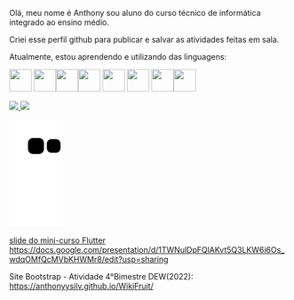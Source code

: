 Olá, meu nome é Anthony sou aluno do curso técnico de informática integrado ao ensino médio.

Criei esse perfil github para publicar e salvar as atividades feitas em sala.

Atualmente, estou aprendendo e utilizando das linguagens:

<img src="https://play-lh.googleusercontent.com/85WnuKkqDY4gf6tndeL4_Ng5vgRk7PTfmpI4vHMIosyq6XQ7ZGDXNtYG2s0b09kJMw" width="40" height="40"/> <img src="https://play-lh.googleusercontent.com/RTAZb9E639F4JBcuBRTPEk9_92I-kaKgBMw4LFxTGhdCQeqWukXh74rTngbQpBVGxqo" width="40" height="40"/><img src="https://cdn-icons-png.flaticon.com/512/919/919830.png" width="40" height="40"/><img src="https://cdn-icons-png.flaticon.com/512/5968/5968350.png" width="40" height="40"/> <img src="https://getbootstrap.com.br/docs/4.1/assets/img/bootstrap-stack.png" width="40" height="40"/> <img src="https://encrypted-tbn0.gstatic.com/images?q=tbn:ANd9GcSCFmj9qg68AFAx8H7Xo5x20h4Ozi3ug1gXUdKqKnSBUfMdXuOKxMCpV4nsVecAwPNjwPs&usqp=CAU" width="40" height="40"/>
<img src="https://img2.gratispng.com/20180405/doe/kisspng-the-c-programming-language-computer-programming-co-programmer-5ac6bd83099b97.1672069615229740830394.jpg" width="40" height="40"/><img src="https://upload.wikimedia.org/wikipedia/commons/thumb/1/18/ISO_C%2B%2B_Logo.svg/800px-ISO_C%2B%2B_Logo.svg.png" width="40" height="40"/>
<div>
<a href="https://github.com/Anthonyysilv">
<img height="180em" src="https://github-readme-stats.vercel.app/api/top-langs/?username=Anthonyysilv&layout=compact&langs_count=7&theme=dracula"/>
<img height="180em" src="https://github-readme-stats.vercel.app/api?username=Anthonyysilv&show_icons=true&theme=dracula&include_all_commits=true&count_private=true"/>
</div>
 
![Snake animation](https://github.com/Anthonyysilv/Anthonyysilv/blob/output/github-contribution-grid-snake.svg)

 slide do mini-curso Flutter
https://docs.google.com/presentation/d/1TWNulDpFQlAKvt5Q3LKW6i6Os_wdqOMfQcMVbKHWMr8/edit?usp=sharing

Site Bootstrap - Atividade 4°Bimestre DEW(2022): https://anthonyysilv.github.io/WikiFruit/

